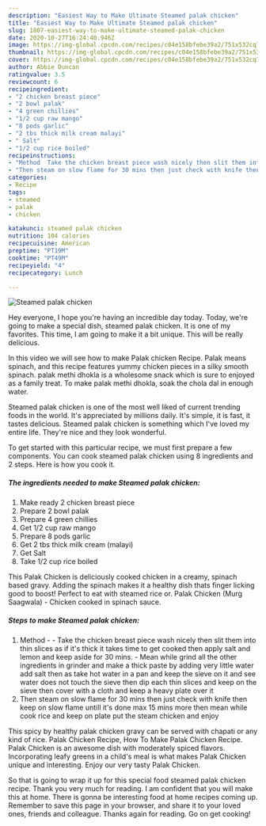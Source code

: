 ```yaml
---
description: "Easiest Way to Make Ultimate Steamed palak chicken"
title: "Easiest Way to Make Ultimate Steamed palak chicken"
slug: 1807-easiest-way-to-make-ultimate-steamed-palak-chicken
date: 2020-10-27T16:24:40.946Z
image: https://img-global.cpcdn.com/recipes/c04e158bfebe39a2/751x532cq70/steamed-palak-chicken-recipe-main-photo.jpg
thumbnail: https://img-global.cpcdn.com/recipes/c04e158bfebe39a2/751x532cq70/steamed-palak-chicken-recipe-main-photo.jpg
cover: https://img-global.cpcdn.com/recipes/c04e158bfebe39a2/751x532cq70/steamed-palak-chicken-recipe-main-photo.jpg
author: Abbie Duncan
ratingvalue: 3.5
reviewcount: 6
recipeingredient:
- "2 chicken breast piece"
- "2 bowl palak"
- "4 green chillies"
- "1/2 cup raw mango"
- "8 pods garlic"
- "2 tbs thick milk cream malayi"
- " Salt"
- "1/2 cup rice boiled"
recipeinstructions:
- "Method  Take the chicken breast piece wash nicely then slit them into thin slices as if it&#39;s thick it takes time to get cooked then apply salt and lemon and keep aside for 30 mins. Mean while grind all the other ingredients in grinder and make a thick paste by adding very little water add salt then as take hot water in a pan and keep the sieve on it and see water does not touch the sieve then dip each thin slices and keep on the sieve then cover with a cloth and keep a heavy plate over it"
- "Then steam on slow flame for 30 mins then just check with knife then keep on slow flame untill it&#39;s done max 15 mins more then mean while cook rice and keep on plate put the steam chicken and enjoy"
categories:
- Recipe
tags:
- steamed
- palak
- chicken

katakunci: steamed palak chicken 
nutrition: 104 calories
recipecuisine: American
preptime: "PT19M"
cooktime: "PT49M"
recipeyield: "4"
recipecategory: Lunch

---
```



![Steamed palak chicken](https://img-global.cpcdn.com/recipes/c04e158bfebe39a2/751x532cq70/steamed-palak-chicken-recipe-main-photo.jpg)

Hey everyone, I hope you're having an incredible day today. Today, we're going to make a special dish, steamed palak chicken. It is one of my favorites. This time, I am going to make it a bit unique. This will be really delicious.

In this video we will see how to make Palak chicken Recipe. Palak means spinach, and this recipe features yummy chicken pieces in a silky smooth spinach. palak methi dhokla is a wholesome snack which is sure to enjoyed as a family treat. To make palak methi dhokla, soak the chola dal in enough water.

Steamed palak chicken is one of the most well liked of current trending foods in the world. It's appreciated by millions daily. It's simple, it is fast, it tastes delicious. Steamed palak chicken is something which I've loved my entire life. They're nice and they look wonderful.


To get started with this particular recipe, we must first prepare a few components. You can cook steamed palak chicken using 8 ingredients and 2 steps. Here is how you cook it.

<!--inarticleads1-->

##### The ingredients needed to make Steamed palak chicken:

1. Make ready 2 chicken breast piece
1. Prepare 2 bowl palak
1. Prepare 4 green chillies
1. Get 1/2 cup raw mango
1. Prepare 8 pods garlic
1. Get 2 tbs thick milk cream (malayi)
1. Get  Salt
1. Take 1/2 cup rice boiled


This Palak Chicken is deliciously cooked chicken in a creamy, spinach based gravy. Adding the spinach makes it a healthy dish thats finger licking good to boost! Perfect to eat with steamed rice or. Palak Chicken (Murg Saagwala) - Chicken cooked in spinach sauce. 

<!--inarticleads2-->

##### Steps to make Steamed palak chicken:

1. Method -  - Take the chicken breast piece wash nicely then slit them into thin slices as if it&#39;s thick it takes time to get cooked then apply salt and lemon and keep aside for 30 mins. - Mean while grind all the other ingredients in grinder and make a thick paste by adding very little water add salt then as take hot water in a pan and keep the sieve on it and see water does not touch the sieve then dip each thin slices and keep on the sieve then cover with a cloth and keep a heavy plate over it
1. Then steam on slow flame for 30 mins then just check with knife then keep on slow flame untill it&#39;s done max 15 mins more then mean while cook rice and keep on plate put the steam chicken and enjoy


This spicy by healthy palak chicken gravy can be served with chapati or any kind of rice. Palak Chicken Recipe, How To Make Palak Chicken Recipe. Palak Chicken is an awesome dish with moderately spiced flavors. Incorporating leafy greens in a child&#39;s meal is what makes Palak Chicken unique and interesting. Enjoy our very tasty Palak Chicken. 

So that is going to wrap it up for this special food steamed palak chicken recipe. Thank you very much for reading. I am confident that you will make this at home. There is gonna be interesting food at home recipes coming up. Remember to save this page in your browser, and share it to your loved ones, friends and colleague. Thanks again for reading. Go on get cooking!
